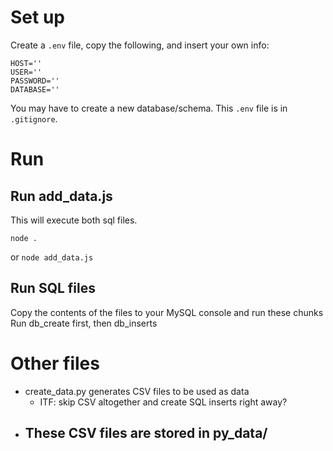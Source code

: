 # Set up
Create a ```.env``` file, copy the following, and insert your own info:
```
HOST=''
USER=''
PASSWORD=''
DATABASE=''
```
You may have to create a new database/schema.
This ```.env``` file is in ```.gitignore```.

# Run
## Run add_data.js
This will execute both sql files.

```node install
node . 
```
or ```node add_data.js```

## Run SQL files
Copy the contents of the files to your MySQL console and run these chunks
Run db_create first, then db_inserts

# Other files
- create_data.py generates CSV files to be used as data
    - ITF: skip CSV altogether and create SQL inserts right away?
- These CSV files are stored in py_data/
    - 

